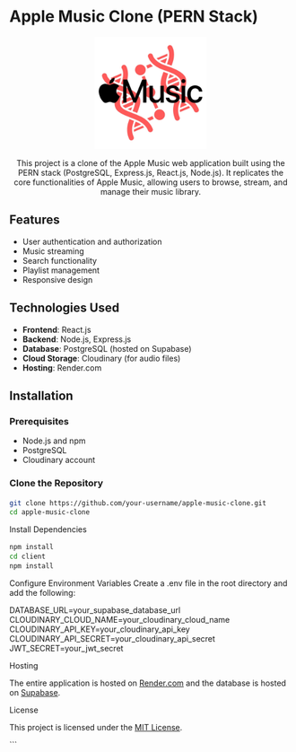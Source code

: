 # Apple Music Clone (PERN Stack)

<p align="center">
  <img src="./logo.jpg" alt="Apple Music Clone Logo" width="200">
</p>

<p align="center">
  This project is a clone of the Apple Music web application built using the PERN stack (PostgreSQL, Express.js, React.js, Node.js). It replicates the core functionalities of Apple Music, allowing users to browse, stream, and manage their music library.
</p>

## Features

<ul>
  <li>User authentication and authorization</li>
  <li>Music streaming</li>
  <li>Search functionality</li>
  <li>Playlist management</li>
  <li>Responsive design</li>
</ul>

## Technologies Used

<ul>
  <li><strong>Frontend</strong>: React.js</li>
  <li><strong>Backend</strong>: Node.js, Express.js</li>
  <li><strong>Database</strong>: PostgreSQL (hosted on Supabase)</li>
  <li><strong>Cloud Storage</strong>: Cloudinary (for audio files)</li>
  <li><strong>Hosting</strong>: Render.com</li>
</ul>

## Installation

### Prerequisites

<ul>
  <li>Node.js and npm</li>
  <li>PostgreSQL</li>
  <li>Cloudinary account</li>
</ul>

### Clone the Repository

```bash
git clone https://github.com/your-username/apple-music-clone.git
cd apple-music-clone
```


Install Dependencies
```bash
npm install
cd client
npm install
```

Configure Environment Variables
Create a .env file in the root directory and add the following:

DATABASE_URL=your_supabase_database_url
CLOUDINARY_CLOUD_NAME=your_cloudinary_cloud_name
CLOUDINARY_API_KEY=your_cloudinary_api_key
CLOUDINARY_API_SECRET=your_cloudinary_api_secret
JWT_SECRET=your_jwt_secret

Hosting
<p>The entire application is hosted on <a href="https://render.com">Render.com</a> and the database is hosted on <a href="https://supabase.io">Supabase</a>.</p>
License
<p>This project is licensed under the <a href="https://opensource.org/licenses/MIT">MIT License</a>.</p>
```